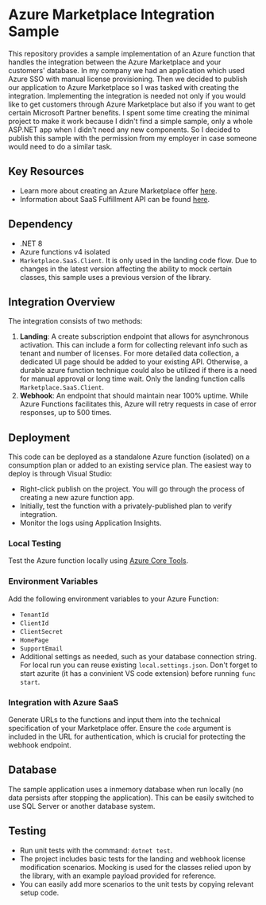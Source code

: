 # Azure Marketplace Integration Sample

This repository provides a sample implementation of an Azure function that handles the integration between the Azure Marketplace and your customers' database. In my company we had an application which used Azure SSO with manual license provisioning. Then we decided to publish our application to Azure Marketplace so I was tasked with creating the integration. Implementing the integration is needed not only if you would like to get customers through Azure Marketplace but also if you want to get certain Microsoft Partner benefits. I spent some time creating the minimal project to make it work because I didn't find a simple sample, only a whole ASP.NET app when I didn't need any new components. So I decided to publish this sample with the permission from my employer in case someone would need to do a similar task.

## Key Resources
- Learn more about creating an Azure Marketplace offer [here](https://learn.microsoft.com/en-us/partner-center/marketplace-offers/create-new-saas-offer).
- Information about SaaS Fulfillment API can be found [here](https://learn.microsoft.com/en-us/partner-center/marketplace-offers/partner-center-portal/pc-saas-fulfillment-apis).

## Dependency
- .NET 8
- Azure functions v4 isolated
- `Marketplace.SaaS.Client`. It is only used in the landing code flow. Due to changes in the latest version affecting the ability to mock certain classes, this sample uses a previous version of the library.

## Integration Overview
The integration consists of two methods:
1. **Landing**: A create subscription endpoint that allows for asynchronous activation. This can include a form for collecting relevant info such as tenant and number of licenses. For more detailed data collection, a dedicated UI page should be added to your existing API. Otherwise, a durable azure function technique could also be utilized if there is a need for manual approval or long time wait. Only the landing function calls `Marketplace.SaaS.Client`.
2. **Webhook**: An endpoint that should maintain near 100% uptime. While Azure Functions facilitates this, Azure will retry requests in case of error responses, up to 500 times.

## Deployment
This code can be deployed as a standalone Azure function (isolated) on a consumption plan or added to an existing service plan. The easiest way to deploy is through Visual Studio:
- Right-click publish on the project. You will go through the process of creating a new azure function app.
- Initially, test the function with a privately-published plan to verify integration.
- Monitor the logs using Application Insights.

### Local Testing
Test the Azure function locally using [Azure Core Tools](https://learn.microsoft.com/en-us/azure/azure-functions/functions-run-local?tabs=windows%2Cisolated-process%2Cnode-v4%2Cpython-v2%2Chttp-trigger%2Ccontainer-apps&pivots=programming-language-csharp). 

### Environment Variables
Add the following environment variables to your Azure Function:
- `TenantId`
- `ClientId`
- `ClientSecret`
- `HomePage`
- `SupportEmail`
- Additional settings as needed, such as your database connection string.  
For local run you can reuse existing `local.settings.json`. Don't forget to start azurite (it has a convinient VS code extension) before running `func start`.

### Integration with Azure SaaS
Generate URLs to the functions and input them into the technical specification of your Marketplace offer. Ensure the `code` argument is included in the URL for authentication, which is crucial for protecting the webhook endpoint.

## Database
The sample application uses a inmemory database when run locally (no data persists after stopping the application). This can be easily switched to use SQL Server or another database system.

## Testing
- Run unit tests with the command: `dotnet test`.
- The project includes basic tests for the landing and webhook license modification scenarios. Mocking is used for the classes relied upon by the library, with an example payload provided for reference.
- You can easily add more scenarios to the unit tests by copying relevant setup code.